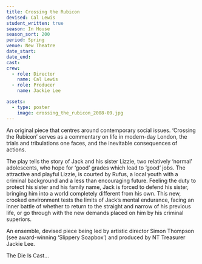 ```yaml
---
title: Crossing the Rubicon
devised: Cal Lewis
student_written: true
season: In House
season_sort: 200
period: Spring
venue: New Theatre
date_start:
date_end:
cast:
crew:
  - role: Director
    name: Cal Lewis
  - role: Producer
    name: Jackie Lee

assets:
  - type: poster
    image: crossing_the_rubicon_2008-09.jpg
---
```


An original piece that centres around contemporary social issues. ‘Crossing the Rubicon’ serves as a commentary on life in modern-day London, the trials and tribulations one faces, and the inevitable consequences of actions.

The play tells the story of Jack and his sister Lizzie, two relatively ‘normal’ adolescents, who hope for ‘good’ grades which lead to ‘good’ jobs. The attractive and playful Lizzie, is courted by Rufus, a local youth with a criminal background and a less than encouraging future. Feeling the duty to protect his sister and his family name, Jack is forced to defend his sister, bringing him into a world completely different from his own. This new, crooked environment tests the limits of Jack’s mental endurance, facing an inner battle of whether to return to the straight and narrow of his previous life, or go through with the new demands placed on him by his criminal superiors.

An ensemble, devised piece being led by artistic director Simon Thompson (see award-winning ‘Slippery Soapbox’) and produced by NT Treasurer Jackie Lee.

The Die Is Cast…
